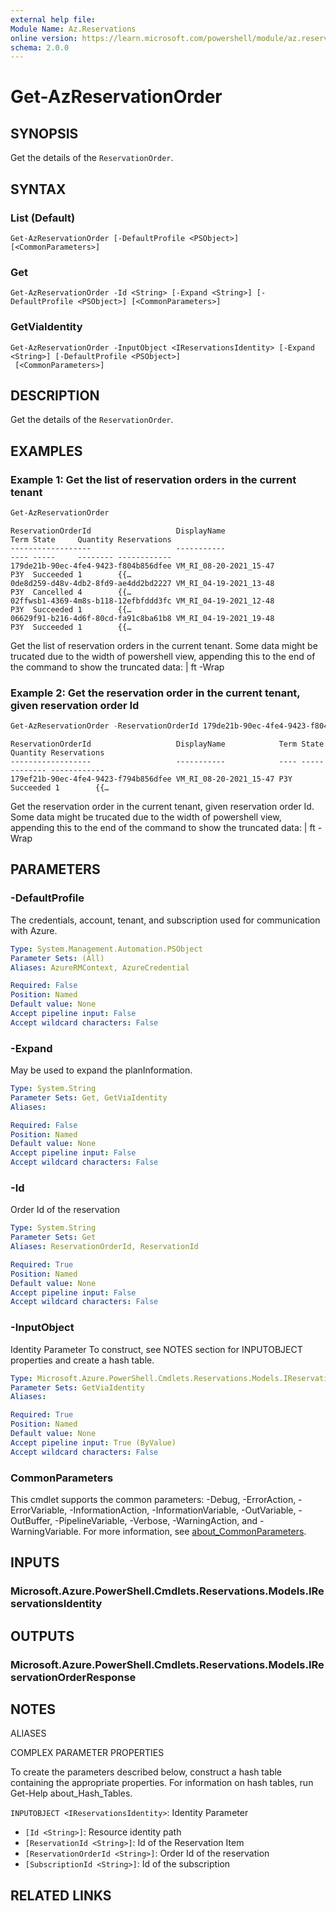 ```yaml
---
external help file:
Module Name: Az.Reservations
online version: https://learn.microsoft.com/powershell/module/az.reservations/get-azreservationorder
schema: 2.0.0
---
```


# Get-AzReservationOrder

## SYNOPSIS
Get the details of the `ReservationOrder`.

## SYNTAX

### List (Default)
```
Get-AzReservationOrder [-DefaultProfile <PSObject>] [<CommonParameters>]
```

### Get
```
Get-AzReservationOrder -Id <String> [-Expand <String>] [-DefaultProfile <PSObject>] [<CommonParameters>]
```

### GetViaIdentity
```
Get-AzReservationOrder -InputObject <IReservationsIdentity> [-Expand <String>] [-DefaultProfile <PSObject>]
 [<CommonParameters>]
```

## DESCRIPTION
Get the details of the `ReservationOrder`.

## EXAMPLES

### Example 1: Get the list of reservation orders in the current tenant
```powershell
Get-AzReservationOrder
```

```output
ReservationOrderId                   DisplayName                                          Term State     Quantity Reservations
------------------                   -----------                                          ---- -----     -------- ------------
179de21b-90ec-4fe4-9423-f804b856dfee VM_RI_08-20-2021_15-47                               P3Y  Succeeded 1        {{…
0de8d259-d48v-4db2-8fd9-ae4dd2bd2227 VM_RI_04-19-2021_13-48                               P3Y  Cancelled 4        {{…
02ffwsb1-4369-4m8s-b118-12efbfddd3fc VM_RI_04-19-2021_12-48                               P3Y  Succeeded 1        {{…
06629f91-b216-4d6f-80cd-fa91c8ba61b8 VM_RI_04-19-2021_19-48                               P3Y  Succeeded 1        {{…
```

Get the list of reservation orders in the current tenant.
Some data might be trucated due to the width of powershell view, appending this to the end of the command to show the truncated data: | ft -Wrap

### Example 2: Get the reservation order in the current tenant, given reservation order Id
```powershell
Get-AzReservationOrder -ReservationOrderId 179de21b-90ec-4fe4-9423-f804b856dfee
```

```output
ReservationOrderId                   DisplayName            Term State     Quantity Reservations
------------------                   -----------            ---- -----     -------- ------------
179ef21b-90ec-4fe4-9423-f794b856dfee VM_RI_08-20-2021_15-47 P3Y  Succeeded 1        {{…
```

Get the reservation order in the current tenant, given reservation order Id.
Some data might be trucated due to the width of powershell view, appending this to the end of the command to show the truncated data: | ft -Wrap

## PARAMETERS

### -DefaultProfile
The credentials, account, tenant, and subscription used for communication with Azure.

```yaml
Type: System.Management.Automation.PSObject
Parameter Sets: (All)
Aliases: AzureRMContext, AzureCredential

Required: False
Position: Named
Default value: None
Accept pipeline input: False
Accept wildcard characters: False
```

### -Expand
May be used to expand the planInformation.

```yaml
Type: System.String
Parameter Sets: Get, GetViaIdentity
Aliases:

Required: False
Position: Named
Default value: None
Accept pipeline input: False
Accept wildcard characters: False
```

### -Id
Order Id of the reservation

```yaml
Type: System.String
Parameter Sets: Get
Aliases: ReservationOrderId, ReservationId

Required: True
Position: Named
Default value: None
Accept pipeline input: False
Accept wildcard characters: False
```

### -InputObject
Identity Parameter
To construct, see NOTES section for INPUTOBJECT properties and create a hash table.

```yaml
Type: Microsoft.Azure.PowerShell.Cmdlets.Reservations.Models.IReservationsIdentity
Parameter Sets: GetViaIdentity
Aliases:

Required: True
Position: Named
Default value: None
Accept pipeline input: True (ByValue)
Accept wildcard characters: False
```

### CommonParameters
This cmdlet supports the common parameters: -Debug, -ErrorAction, -ErrorVariable, -InformationAction, -InformationVariable, -OutVariable, -OutBuffer, -PipelineVariable, -Verbose, -WarningAction, and -WarningVariable. For more information, see [about_CommonParameters](http://go.microsoft.com/fwlink/?LinkID=113216).

## INPUTS

### Microsoft.Azure.PowerShell.Cmdlets.Reservations.Models.IReservationsIdentity

## OUTPUTS

### Microsoft.Azure.PowerShell.Cmdlets.Reservations.Models.IReservationOrderResponse

## NOTES

ALIASES

COMPLEX PARAMETER PROPERTIES

To create the parameters described below, construct a hash table containing the appropriate properties. For information on hash tables, run Get-Help about_Hash_Tables.


`INPUTOBJECT <IReservationsIdentity>`: Identity Parameter
  - `[Id <String>]`: Resource identity path
  - `[ReservationId <String>]`: Id of the Reservation Item
  - `[ReservationOrderId <String>]`: Order Id of the reservation
  - `[SubscriptionId <String>]`: Id of the subscription

## RELATED LINKS

